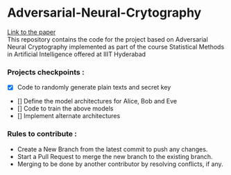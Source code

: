 # Adversarial-Neural-Crytography
<a href="https://arxiv.org/pdf/1610.06918.pdf">Link to the paper</a>
<br>
This repository contains the code for the project based on Adversarial Neural Cryptography implemented as part of the course Statistical Methods in Artificial Intelligence offered at IIIT Hyderabad

### Projects checkpoints :
- [x] Code to randomly generate plain texts and secret key
- [] Define the model architectures for Alice, Bob and Eve
- [] Code to train the above models
- [] Implement alternate architectures

### Rules to contribute : 
- Create a New Branch from the latest commit to push any changes.
- Start a Pull Request to merge the new branch to the existing branch.
- Merging to be done by another contributor by resolving conflicts, if any.